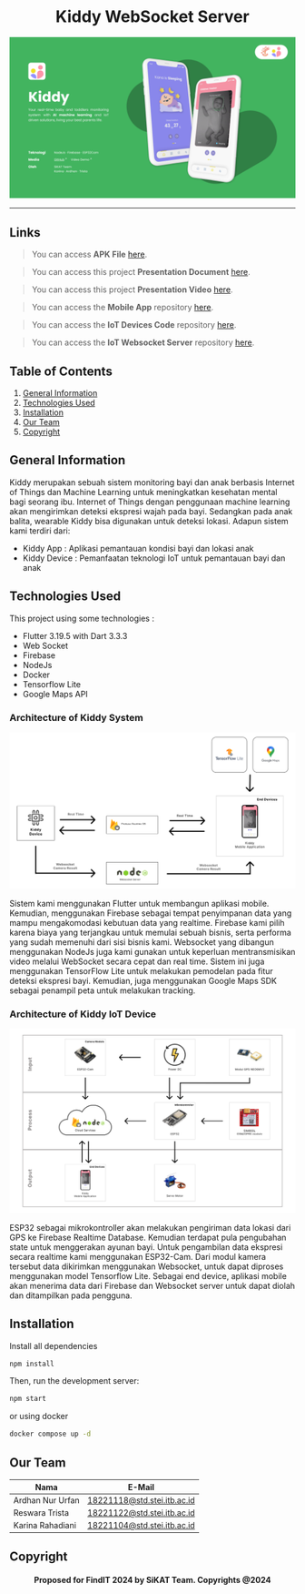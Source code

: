 <h1 align="center">
   Kiddy WebSocket Server
</h1>

<p align="center">
  <img src="docs/name_banner.png" width=600>
</p>

<hr>

## Links

> You can access **APK File** [here](https://drive.google.com/file/d/1og0wMm_1jk3bsnlmlk8XCl8vzXXy3PCT/view?usp=sharing).

> You can access this project **Presentation Document** [here]().

> You can access this project **Presentation Video** [here](https://drive.google.com/file/d/1ZAUNiemUF2mXBF-0BICi1y4XO3gFNh7M/view?usp=sharing).

> You can access the **Mobile App** repository [here](https://github.com/SiKAT-FindIT/kiddy).

> You can access the **IoT Devices Code** repository [here](https://github.com/SiKAT-FindIT/kiddy_iot).

> You can access the **IoT Websocket Server** repository [here](https://github.com/SiKAT-FindIT/kiddyserver).

## Table of Contents

1. [General Information](#general-information)
2. [Technologies Used](#technologies-used)
3. [Installation](#installation)
4. [Our Team](#team)
5. [Copyright](#copyright)

<a name="general-information">

## General Information

Kiddy merupakan sebuah sistem monitoring bayi dan anak berbasis Internet of Things dan Machine Learning untuk meningkatkan kesehatan mental bagi seorang ibu. Internet of Things dengan penggunaan machine learning akan mengirimkan deteksi ekspresi wajah pada bayi. Sedangkan pada anak balita, wearable Kiddy bisa digunakan untuk deteksi lokasi. Adapun sistem kami terdiri dari:

- Kiddy App : Aplikasi pemantauan kondisi bayi dan lokasi anak
- Kiddy Device : Pemanfaatan teknologi IoT untuk pemantauan bayi dan anak

<a name="technologies-used"></a>

## Technologies Used

This project using some technologies :

- Flutter 3.19.5 with Dart 3.3.3
- Web Socket
- Firebase
- NodeJs
- Docker
- Tensorflow Lite
- Google Maps API

### Architecture of Kiddy System

<p align="center">
  <img src="docs/system_architecture.png" width=600>
</p>

Sistem kami menggunakan Flutter untuk membangun aplikasi mobile. Kemudian, menggunakan Firebase sebagai tempat penyimpanan data yang mampu mengakomodasi kebutuan data yang realtime. Firebase kami pilih karena biaya yang terjangkau untuk memulai sebuah bisnis, serta performa yang sudah memenuhi dari sisi bisnis kami. Websocket yang dibangun menggunakan NodeJs juga kami gunakan untuk keperluan mentransmisikan video melalui WebSocket secara cepat dan real time. Sistem ini juga menggunakan TensorFlow Lite untuk melakukan pemodelan pada fitur deteksi ekspresi bayi. Kemudian, juga menggunakan Google Maps SDK sebagai penampil peta untuk melakukan tracking.

### Architecture of Kiddy IoT Device

<p align="center">
  <img src="docs/hardware_architecture.png" width=600>
</p>

ESP32 sebagai mikrokontroller akan melakukan pengiriman data lokasi dari GPS ke Firebase Realtime Database. Kemudian terdapat pula pengubahan state untuk menggerakan ayunan bayi. Untuk pengambilan data ekspresi secara realtime kami menggunakan ESP32-Cam. Dari modul kamera tersebut data dikirimkan menggunakan Websocket, untuk dapat diproses menggunakan model Tensorflow Lite. Sebagai end device, aplikasi mobile akan menerima data dari Firebase dan Websocket server untuk dapat diolah dan ditampilkan pada pengguna.

<a name="installation">

## Installation

Install all dependencies

```bash
npm install
```

Then, run the development server:

```bash
npm start
```

or using docker

```bash
docker compose up -d
```

<a name="team">

## Our Team

| Nama             | E-Mail                      |
| ---------------- | --------------------------- |
| Ardhan Nur Urfan | 18221118@std.stei.itb.ac.id |
| Reswara Trista   | 18221122@std.stei.itb.ac.id |
| Karina Rahadiani | 18221104@std.stei.itb.ac.id |

<a name="copyright"></a>

## Copyright

<h4 align="center">
  Proposed for FindIT 2024 by SiKAT Team. Copyrights @2024
</h4>

</hr>
